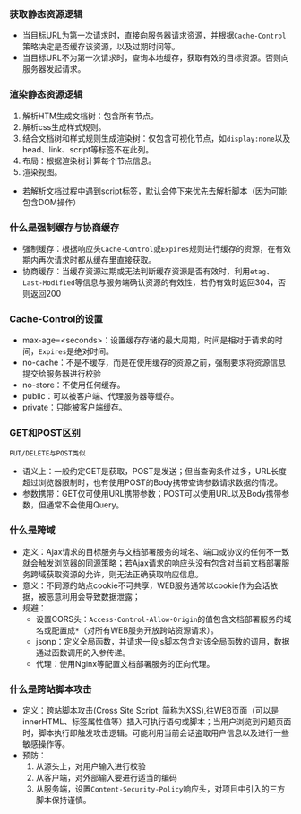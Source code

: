 ### 获取静态资源逻辑
* 当目标URL为第一次请求时，直接向服务器请求资源，并根据`Cache-Control`策略决定是否缓存该资源，以及过期时间等。
* 当目标URL不为第一次请求时，查询本地缓存，获取有效的目标资源。否则向服务器发起请求。

### 渲染静态资源逻辑
1. 解析HTM生成文档树：包含所有节点。
2. 解析css生成样式规则。
3. 结合文档树和样式规则生成渲染树：仅包含可视化节点，如`display:none`以及head、link、script等标签不在此列。
4. 布局：根据渲染树计算每个节点信息。
5. 渲染视图。
* 若解析文档过程中遇到script标签，默认会停下来优先去解析脚本（因为可能包含DOM操作）

### 什么是强制缓存与协商缓存
* 强制缓存：根据响应头`Cache-Control`或`Expires`规则进行缓存的资源，在有效期内再次请求时都从缓存里直接获取。
* 协商缓存：当缓存资源过期或无法判断缓存资源是否有效时，利用`etag`、`Last-Modified`等信息与服务端确认资源的有效性，若仍有效时返回304，否则返回200

### Cache-Control的设置
* max-age=\<seconds\>：设置缓存存储的最大周期，时间是相对于请求的时间，`Expires`是绝对时间。
* no-cache：不是不缓存，而是在使用缓存的资源之前，强制要求将资源信息提交给服务器进行校验
* no-store：不使用任何缓存。
* public：可以被客户端、代理服务器等缓存。
* private：只能被客户端缓存。

### GET和POST区别
`PUT/DELETE与POST类似`
* 语义上：一般约定GET是获取，POST是发送；但当查询条件过多，URL长度超过浏览器限制时，也有使用POST的Body携带查询参数请求数据的情况。
* 参数携带：GET仅可使用URL携带参数；POST可以使用URL以及Body携带参数，但通常不会使用Query。

### 什么是跨域
* 定义：Ajax请求的目标服务与文档部署服务的域名、端口或协议的任何不一致就会触发浏览器的同源策略；若Ajax请求的响应头没有包含对当前文档部署服务跨域获取资源的允许，则无法正确获取响应信息。
* 意义：不同源的站点cookie不可共享，WEB服务通常以cookie作为会话依据，被恶意利用会导致数据泄露；
* 规避：
    * 设置CORS头：`Access-Control-Allow-Origin`的值包含文档部署服务的域名或配置成`*`（对所有WEB服务开放跨站资源请求）。
    * jsonp：定义全局函数，并请求一段js脚本包含对该全局函数的调用，数据通过函数调用的入参传递。
    * 代理：使用Nginx等配置文档部署服务的正向代理。

### 什么是跨站脚本攻击
* 定义：跨站脚本攻击(Cross Site Script, 简称为XSS),往WEB页面（可以是innerHTML、标签属性值等）插入可执行语句或脚本；当用户浏览到问题页面时，脚本执行即触发攻击逻辑。可能利用当前会话盗取用户信息以及进行一些敏感操作等。
* 预防：
    1. 从源头上，对用户输入进行校验
    2. 从客户端，对外部输入要进行适当的编码
    3. 从服务端，设置`Content-Security-Policy`响应头，对项目中引入的三方脚本保持谨慎。


